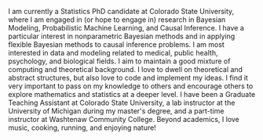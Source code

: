 I am currently a Statistics PhD candidate at Colorado State University, where I am engaged in (or hope to engage in) research in Bayesian Modeling, Probabilistic Machine Learning, and Causal Inference. I have a particular interest in nonparametric Bayesian methods and in applying flexible Bayesian methods to causal inference problems. I am most interested in data and modeling related to medical, public health, psychology, and biological fields. I aim to maintain a good mixture of computing and theoretical background. I love to dwell on theoretical and abstract structures, but also love to code and implement my ideas. I find it very important to pass on my knowledge to others and encourage others to explore mathematics and statistics at a deeper level. I have been a Graduate Teaching Assistant at Colorado State University, a lab instructor at the University of Michigan during my master's degree, and a part-time instructor at Washtenaw Community College. Beyond academics, I love music, cooking, running, and enjoying nature!
